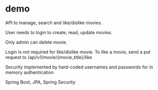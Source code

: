 # demo
 API to manage, search and like/dislike movies.
 
 
 User needs to login to  create, read, update movies.
 
 
 Only admin can delete movie.

Login is not required for like/dislike movie. To like a movie, send a put request to 
/api/v1/movie/{movie_title}/like

Security implemented by hard-coded usernames and passwords for in memory authentication


Spring Boot, JPA, Spring Security

